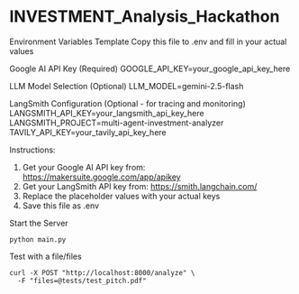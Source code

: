 # INVESTMENT_Analysis_Hackathon

Environment Variables Template
Copy this file to .env and fill in your actual values

Google AI API Key (Required)
GOOGLE_API_KEY=your_google_api_key_here

LLM Model Selection (Optional)
LLM_MODEL=gemini-2.5-flash

LangSmith Configuration (Optional - for tracing and monitoring)
LANGSMITH_API_KEY=your_langsmith_api_key_here
LANGSMITH_PROJECT=multi-agent-investment-analyzer
TAVILY_API_KEY=your_tavily_api_key_here

Instructions:
1. Get your Google AI API key from: https://makersuite.google.com/app/apikey
2. Get your LangSmith API key from: https://smith.langchain.com/
3. Replace the placeholder values with your actual keys
4. Save this file as .env

Start the Server
```
python main.py
```
Test with a file/files
```
curl -X POST "http://localhost:8000/analyze" \
  -F "files=@tests/test_pitch.pdf"
```
